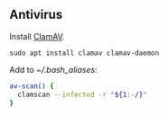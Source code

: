 ## Antivirus

Install [ClamAV](https://docs.clamav.net/manual/Installing/Packages.html).
```shell
sudo apt install clamav clamav-daemon
```

Add to *~/.bash_aliases*:
```bash
av-scan() {
  clamscan --infected -r "${1:-/}"
}
```